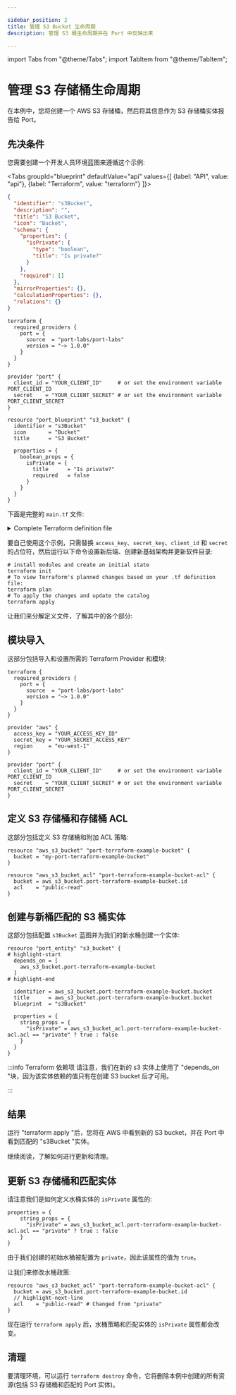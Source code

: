```yaml
---

sidebar_position: 2
title: 管理 S3 Bucket 生命周期
description: 管理 S3 桶生命周期并在 Port 中反映出来

---
```


import Tabs from "@theme/Tabs";
import TabItem from "@theme/TabItem";

# 管理 S3 存储桶生命周期

在本例中，您将创建一个 AWS S3 存储桶，然后将其信息作为 S3 存储桶实体报告给 Port。

## 先决条件

您需要创建一个开发人员环境蓝图来遵循这个示例: 

<Tabs groupId="blueprint" defaultValue="api" values={[
{label: "API", value: "api"},
{label: "Terraform", value: "terraform"}
]}>

<TabItem value="api">

```json showLineNumbers
{
  "identifier": "s3Bucket",
  "description": "",
  "title": "S3 Bucket",
  "icon": "Bucket",
  "schema": {
    "properties": {
      "isPrivate": {
        "type": "boolean",
        "title": "Is private?"
      }
    },
    "required": []
  },
  "mirrorProperties": {},
  "calculationProperties": {},
  "relations": {}
}
```

</TabItem>

<TabItem value="terraform">

```hcl showLineNumbers
terraform {
  required_providers {
    port = {
      source  = "port-labs/port-labs"
      version = "~> 1.0.0"
    }
  }
}

provider "port" {
  client_id = "YOUR_CLIENT_ID"     # or set the environment variable PORT_CLIENT_ID
  secret    = "YOUR_CLIENT_SECRET" # or set the environment variable PORT_CLIENT_SECRET
}

resource "port_blueprint" "s3_bucket" {
  identifier = "s3Bucket"
  icon       = "Bucket"
  title      = "S3 Bucket"

  properties = {
    boolean_props = {
      isPrivate = {
        title      = "Is private?"
        required   = false
      }
    }
  }
}
```

</TabItem>

</Tabs>

下面是完整的 `main.tf` 文件: 

<details>
<summary>Complete Terraform definition file</summary>

```hcl showLineNumbers
terraform {
  required_providers {
    port = {
      source  = "port-labs/port-labs"
      version = "~> 1.0.0"
    }
  }
}

provider "aws" {
  access_key = "YOUR_ACCESS_KEY_ID"
  secret_key = "YOUR_SECRET_ACCESS_KEY"
  region     = "eu-west-1"
}

provider "port" {
  client_id = "YOUR_CLIENT_ID"     # or set the environment variable PORT_CLIENT_ID
  secret    = "YOUR_CLIENT_SECRET" # or set the environment variable PORT_CLIENT_SECRET
}

resource "aws_s3_bucket" "port-terraform-example-bucket" {
  bucket = "my-port-terraform-example-bucket"
}

resource "aws_s3_bucket_acl" "port-terraform-example-bucket-acl" {
  bucket = aws_s3_bucket.port-terraform-example-bucket.id
  acl    = "private"
}

resource "port_entity" "s3_bucket" {
  depends_on = [
    aws_s3_bucket.port-terraform-example-bucket
  ]

  identifier = aws_s3_bucket.port-terraform-example-bucket.bucket
  title      = aws_s3_bucket.port-terraform-example-bucket.bucket
  blueprint  = "s3Bucket"

  properties = {
    string_props = {
      "isPrivate" = aws_s3_bucket_acl.port-terraform-example-bucket-acl.acl == "private" ? true : false
    }
  }
}
```

</details>

要自己使用这个示例，只需替换 `access_key`、`secret_key`、`client_id` 和 `secret` 的占位符，然后运行以下命令设置新后端、创建新基础架构并更新软件目录: 

```shell showLineNumbers
# install modules and create an initial state
terraform init
# To view Terraform's planned changes based on your .tf definition file:
terraform plan
# To apply the changes and update the catalog
terraform apply
```

让我们来分解定义文件，了解其中的各个部分: 

## 模块导入

这部分包括导入和设置所需的 Terraform Provider 和模块: 

```hcl showLineNumbers
terraform {
  required_providers {
    port = {
      source  = "port-labs/port-labs"
      version = "~> 1.0.0"
    }
  }
}

provider "aws" {
  access_key = "YOUR_ACCESS_KEY_ID"
  secret_key = "YOUR_SECRET_ACCESS_KEY"
  region     = "eu-west-1"
}

provider "port" {
  client_id = "YOUR_CLIENT_ID"     # or set the environment variable PORT_CLIENT_ID
  secret    = "YOUR_CLIENT_SECRET" # or set the environment variable PORT_CLIENT_SECRET
}
```

## 定义 S3 存储桶和存储桶 ACL

这部分包括定义 S3 存储桶和附加 ACL 策略: 

```hcl showLineNumbers
resource "aws_s3_bucket" "port-terraform-example-bucket" {
  bucket = "my-port-terraform-example-bucket"
}

resource "aws_s3_bucket_acl" "port-terraform-example-bucket-acl" {
  bucket = aws_s3_bucket.port-terraform-example-bucket.id
  acl    = "public-read"
}
```

## 创建与新桶匹配的 S3 桶实体

这部分包括配置 `s3Bucket` 蓝图并为我们的新水桶创建一个实体: 

```hcl showLineNumbers
resource "port_entity" "s3_bucket" {
# highlight-start
  depends_on = [
    aws_s3_bucket.port-terraform-example-bucket
  ]
# highlight-end

  identifier = aws_s3_bucket.port-terraform-example-bucket.bucket
  title      = aws_s3_bucket.port-terraform-example-bucket.bucket
  blueprint  = "s3Bucket"

  properties = {
    string_props = {
      "isPrivate" = aws_s3_bucket_acl.port-terraform-example-bucket-acl.acl == "private" ? true : false
    }
  }
}
```

:::info  Terraform 依赖项 请注意，我们在新的 s3 实体上使用了 "depends_on "块，因为该实体依赖的值只有在创建 S3 bucket 后才可用。

:::

## 结果

运行 "terraform apply "后，您将在 AWS 中看到新的 S3 bucket，并在 Port 中看到匹配的 "s3Bucket "实体。

继续阅读，了解如何进行更新和清理。

## 更新 S3 存储桶和匹配实体

请注意我们是如何定义水桶实体的 `isPrivate` 属性的: 

```hcl showLineNumbers
properties = {
    string_props = {
      "isPrivate" = aws_s3_bucket_acl.port-terraform-example-bucket-acl.acl == "private" ? true : false
    }
}
```

由于我们创建的初始水桶被配置为 `private`，因此该属性的值为 `true`。

让我们来修改水桶政策: 

```hcl showLineNumbers
resource "aws_s3_bucket_acl" "port-terraform-example-bucket-acl" {
  bucket = aws_s3_bucket.port-terraform-example-bucket.id
  // highlight-next-line
  acl    = "public-read" # Changed from "private"
}
```

现在运行 `terraform apply` 后，水桶策略和匹配实体的 `isPrivate` 属性都会改变。

## 清理

要清理环境，可以运行 `terraform destroy` 命令，它将删除本例中创建的所有资源(包括 S3 存储桶和匹配的 Port 实体)。